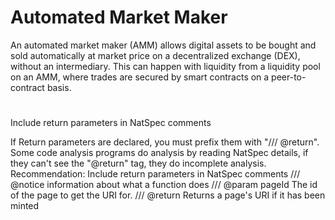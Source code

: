 # Automated Market Maker

An automated market maker (AMM) allows digital assets to be bought and sold automatically at market price on a decentralized exchange (DEX), without an intermediary. This can happen with liquidity from a liquidity pool on an AMM, where trades are secured by smart contracts on a peer-to-contract basis.

#

Include return parameters in NatSpec comments

If Return parameters are declared, you must prefix them with "/// @return".
Some code analysis programs do analysis by reading NatSpec details, if they can't see the "@return" tag, they do incomplete analysis.
Recommendation: Include return parameters in NatSpec comments
/// @notice information about what a function does
/// @param pageId The id of the page to get the URI for.
/// @return Returns a page's URI if it has been minted
